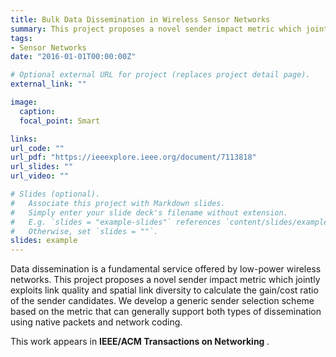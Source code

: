 ```yaml
---
title: Bulk Data Dissemination in Wireless Sensor Networks
summary: This project proposes a novel sender impact metric which jointly exploits link quality and spatial link diversity to calculate the gain/cost ratio of the sender candidates.
tags:
- Sensor Networks
date: "2016-01-01T00:00:00Z"

# Optional external URL for project (replaces project detail page).
external_link: ""

image:
  caption:
  focal_point: Smart

links:
url_code: ""
url_pdf: "https://ieeexplore.ieee.org/document/7113818"
url_slides: ""
url_video: ""

# Slides (optional).
#   Associate this project with Markdown slides.
#   Simply enter your slide deck's filename without extension.
#   E.g. `slides = "example-slides"` references `content/slides/example-slides.md`.
#   Otherwise, set `slides = ""`.
slides: example
---
```


Data dissemination is a fundamental service offered by low-power wireless networks. This project proposes a novel sender impact metric which jointly exploits link quality and spatial link diversity to calculate the gain/cost ratio of the sender candidates. We develop a generic sender selection scheme based on the metric that can generally support both types of dissemination using native packets and network coding.


This work appears in <strong> IEEE/ACM Transactions on Networking </strong>.
